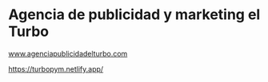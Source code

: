 # Agencia de publicidad y marketing el Turbo

www.agenciapublicidadelturbo.com

https://turbopym.netlify.app/
